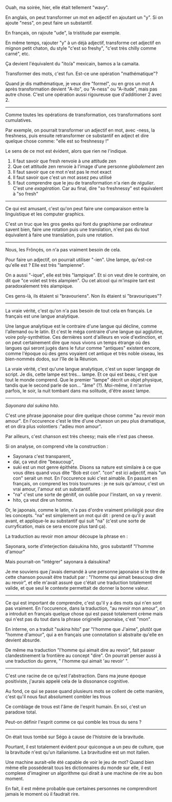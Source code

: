 Ouah, ma soirée, hier, elle était tellement "wavy".

En anglais, on peut transformer un mot en adjectif en ajoutant un
"y". Si on ajoute "ness", on peut faire un substantif.

En français, on rajoute "ude", la tristitude par exemple.

En même temps, rajouter "y" à un déjà adjectif, transforme cet
adjectif en mignon petit chaton, du style "c'est so freshy", "c'est
très chilly comme carné", etc.

Ça devient l'équivalent du "ito/a" mexicain, bamos a la camaita.

Transformer des mots, c'est fun. Est-ce une opération "mathématique"?

Quand je dis mathématique, je veux dire "formel", ou en gros un mot A
après transformation devient "A-ito", ou "A-ness" ou "A-itude", mais
pas autre chose. C'est une opération aussi rigoureuse que d'additioner
2 avec 2.

---

Comme toutes les opérations de transformation, ces transformations
sont cumulatives.

Par exemple, on pourrait transformer un adjectif en mot, avec -ness,
la freshness, puis ensuite retransformer ce substantif en adject et
dire quelque chose comme: "elle est so freshnessy !"

Le sens de ce mot est évident, alors que rien ne l'indique.

1. Il faut savoir que fresh renvoie à une attitude zen
2. Que cet attitude zen renvoie à l'image d'une personne *globalement*
   zen
3. Il faut savoir que ce mot n'est pas le mot exact
4. Il faut savoir que c'est un mot assez peu utilisé
5. Il faut comprendre que le jeu de transformation n'a rien de
   _régulier_. C'est une _exagération_. Car au final, dire "so
   freshnessy" est équivalent à "so fresh"

---

Ce qui est amusant, c'est qu'on peut faire une comparaison entre la
linguistique et les computer graphics.

C'est un truc que les gros geeks qui font du graphisme par ordinateur
savent bien, faire une rotation puis une translation, n'est pas du
tout équivalent à faire une translation, puis une rotation.

---

Nous, les Frônçés, on n'a pas vraiment besoin de cela.

Pour faire un adjectif, on pourrait utiliser "-ien". Une lampe,
qu'est-ce qu'elle est ? Elle est très "lampienne".

On a aussi "-ique", elle est très "lampique". Et si on veut dire le
contraire, on dit que "ce volet est très alampien". Ou cet alcool qui
m'inspire tant est paradoxalement très alampique.

Ces gens-là, ils étaient si "bravouriens". Non ils étaient si
"bravouriques"?

---

La vraie vérité, c'est qu'on n'a pas besoin de tout cela en
français. Le français est une langue analytique.

Une langue analytique est le contraire d'une langue qui décline, comme
l'allemand ou le latin. Et c'est le méga contraire d'une langue qui
agglutine, voire poly-synthétise. Ces dernières sont d'ailleurs en
voie d'extinction, et on peut certainement dire que nous vivons un
temps étrange où des langues qui seront jugés dans le futur comme
"antiques" existent encore, comme l'époque où des gens voyaient cet
antique et très noble oiseau, les bien-nommés dodos, sur l'île de la
Réunion.

La vraie vérité, c'est qu'une langue analytique, c'est un super
langage de script. Je dis, cette lampe est très... lampe. Et ce qui
est beau, c'est que tout le monde comprend. Que le premier "lampe"
décrit un objet physique, tandis que le second parle de son... "âme"
(?). Moi-même, il m'arrive parfois, le soir, la nuit tombant dans ma
solitude, d'être assez lampe.

---

*Sayonara dai sukina hito.*

C'est une phrase japonaise pour dire quelque chose comme "au revoir
mon amour". En l'occurence c'est le titre d'une chanson un peu plus
dramatique, et on dira plus volontiers :"adieu mon amour".


Par ailleurs, c'est chanson est très cheesy; mais elle n'est pas
cheese.

Si on analyse, on comprend vite la construction :

* Sayonara c'est transparent,
* dai, ça veut dire "beaucoup",
* suki est un mot genre épithète. Disons sa nature est similaire à ce
que vous dites quand vous dite "Bob est con". "con" est ici adjectif,
mais "un con" serait un mot. En l'occurence suki c'est aimable. En
passant en français, on comprend les trois tournures : je ne suis
qu'amour, c'est un vrai amour, l'amour est un substantif.
* "na" c'est une sorte de génitif, on oublie pour l'instant, on va y
  revenir.
* hito, ça veut dire un homme.

Or, le japonais, comme le latin, n'a pas d'ordre vraiment privilégié
pour dire les concepts. "na" est simplement un mot qui dit : prend ce
qu'il y avait avant, et applique-le au substantif qui suit "na" (c'est
une sorte de curryfication, mais ce sera encore plus tard ça).

La traduction au revoir mon amour découpe la phrase en :

Sayonara, sorte d'interjection
daisukina hito, gros substantif "l'homme d'amour"

Mais pourrait-on "intégrer" sayonara à daisukina?

Je me souviens que j'avais demandé à une personne japonaise si le
titre de cette chanson pouvait être traduit par : "l'homme qui aimait
beaucoup dire au revoir", et elle m'avait assuré que c'était une
traduction totalement valide, et que seul le contexte permettait de
donner la bonne valeur.

---


Ce qui est important de comprendre, c'est qu'il y a des mots qui n'en
sont pas vraiment. En l'occurence, dans la traduction, "au revoir mon
amour", on a introduit en français quelque chose qui est passé
totalement crème mais qui n'est pas du tout dans la phrase originelle
japonaise, c'est "mon".

En interne, on a traduit "sukina hito" par "l'homme que J'aime",
plutôt que "homme d'amour", qui a en français une connotation si
abstraite qu'elle en devient absurde.

De même ma traduction "l'homme qui aimait dire au revoir", fait passer
clandestinement la frontière au concept "dire". On pourrait penser
aussi à une traduction du genre, " l'homme qui aimait 'au revoir' ".

---

C'est une racine de ce qu'est l'abstraction. Dans ma jeune époque
positiviste, j'aurais appelé cela de la dissonance cognitive.

Au fond, ce qui se passe quand plusieurs mots se collent de cette
manière, c'est qu'il nous faut absolument combler les trous


Ce comblage de trous est l'âme de l'esprit humain. En soi, c'est un
paradoxe total.

Peut-on définir l'esprit comme ce qui comble les trous du sens ?


---

On était tous tombé sur Ségo à cause de l'histoire de la bravitude.

Pourtant, il est totalement évident pour quiconque a un peu de
culture, que la bravitude n'est qu'un italianisme. La bravitudine est
un mot italien.

Une machine aurait-elle été capable de voir le jeu de mot? Quand bien
même elle posséderait tous les dictionnaires du monde sur elle, il est
complexe d'imaginer un algorithme qui dirait à une machine de rire au
bon moment.

En fait, il est même probable que certaines personnes ne comprendront
jamais le moment où il faudrait rire.
